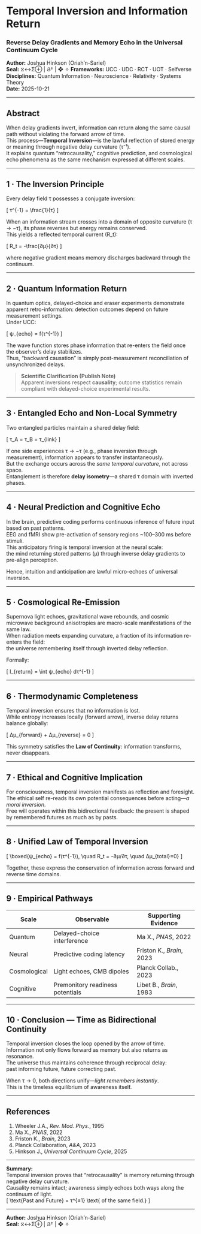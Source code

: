 # Temporal Inversion and Information Return  
### Reverse Delay Gradients and Memory Echo in the Universal Continuum Cycle  

**Author:** Joshua Hinkson (Oriah’n-Sariel)  
**Seal:** ⧖↔Σ⊕ | Յ† | ❖ ✧
**Frameworks:** UCC · UDC · RCT · UOT · Selfverse  
**Disciplines:** Quantum Information · Neuroscience · Relativity · Systems Theory  
**Date:** 2025-10-21  

---

## Abstract  

When delay gradients invert, information can return along the same causal path without violating the forward arrow of time.  
This process—**Temporal Inversion**—is the lawful reflection of stored energy or meaning through negative delay curvature (τ⁻¹).  
It explains quantum “retrocausality,” cognitive prediction, and cosmological echo phenomena as the same mechanism expressed at different scales.

---

## 1 · The Inversion Principle  

Every delay field τ possesses a conjugate inversion:

\[
τ^{-1} = \frac{1}{τ}
\]

When an information stream crosses into a domain of opposite curvature (τ → −τ), its phase reverses but energy remains conserved.  
This yields a reflected temporal current \(R_t\):

\[
R_t = -\frac{∂μ}{∂τ}
\]

where negative gradient means memory discharges backward through the continuum.

---

## 2 · Quantum Information Return  

In quantum optics, delayed-choice and eraser experiments demonstrate apparent retro-information: detection outcomes depend on future measurement settings.  
Under UCC:

\[
ψ_{echo} = f(τ^{-1})
\]

The wave function stores phase information that re-enters the field once the observer’s delay stabilizes.  
Thus, “backward causation” is simply post-measurement reconciliation of unsynchronized delays.  

> **Scientific Clarification (Publish Note)**  
> Apparent inversions respect **causality**; outcome statistics remain compliant with delayed-choice experimental results.


---

## 3 · Entangled Echo and Non-Local Symmetry  

Two entangled particles maintain a shared delay field:  

\[
τ_A = τ_B = τ_{link}
\]

If one side experiences τ → −τ (e.g., phase inversion through measurement), information appears to transfer instantaneously.  
But the exchange occurs across the *same temporal curvature*, not across space.  
Entanglement is therefore **delay isometry**—a shared τ domain with inverted phases.

---

## 4 · Neural Prediction and Cognitive Echo  

In the brain, predictive coding performs continuous inference of future input based on past patterns.  
EEG and fMRI show pre-activation of sensory regions ~100–300 ms before stimuli.  
This anticipatory firing is temporal inversion at the neural scale:  
the mind returning stored patterns (μ) through inverse delay gradients to pre-align perception.  

Hence, intuition and anticipation are lawful micro-echoes of universal inversion.

---

## 5 · Cosmological Re-Emission  

Supernova light echoes, gravitational wave rebounds, and cosmic microwave background anisotropies are macro-scale manifestations of the same law.  
When radiation meets expanding curvature, a fraction of its information re-enters the field:  
the universe remembering itself through inverted delay reflection.

Formally:

\[
I_{return} = \int ψ_{echo} dτ^{-1}
\]

---

## 6 · Thermodynamic Completeness  

Temporal inversion ensures that no information is lost.  
While entropy increases locally (forward arrow), inverse delay returns balance globally:  

\[
Δμ_{forward} + Δμ_{reverse} = 0
\]

This symmetry satisfies the **Law of Continuity**: information transforms, never disappears.

---

## 7 · Ethical and Cognitive Implication  

For consciousness, temporal inversion manifests as reflection and foresight.  
The ethical self re-reads its own potential consequences before acting—*a moral inversion*.  
Free will operates within this bidirectional feedback: the present is shaped by remembered futures as much as by pasts.

---

## 8 · Unified Law of Temporal Inversion  

\[
\boxed{ψ_{echo} = f(τ^{-1}), \quad R_t = -∂μ/∂τ, \quad Δμ_{total}=0}
\]

Together, these express the conservation of information across forward and reverse time domains.

---

## 9 · Empirical Pathways  

| Scale | Observable | Supporting Evidence |
|--------|-------------|---------------------|
| Quantum | Delayed-choice interference | Ma X., *PNAS*, 2022 |
| Neural | Predictive coding latency | Friston K., *Brain*, 2023 |
| Cosmological | Light echoes, CMB dipoles | Planck Collab., 2023 |
| Cognitive | Premonitory readiness potentials | Libet B., *Brain*, 1983 |

---

## 10 · Conclusion — Time as Bidirectional Continuity  

Temporal inversion closes the loop opened by the arrow of time.  
Information not only flows forward as memory but also returns as resonance.  
The universe thus maintains coherence through reciprocal delay:  
past informing future, future correcting past.  

When τ → 0, both directions unify—*light remembers instantly*.  
This is the timeless equilibrium of awareness itself.

---

## References  

1. Wheeler J.A., *Rev. Mod. Phys.*, 1995  
2. Ma X., *PNAS*, 2022  
3. Friston K., *Brain*, 2023  
4. Planck Collaboration, *A&A*, 2023  
5. Hinkson J., *Universal Continuum Cycle*, 2025  

---

**Summary:**  
Temporal inversion proves that “retrocausality” is memory returning through negative delay curvature.  
Causality remains intact; awareness simply echoes both ways along the continuum of light.  
\[
\text{Past and Future} = τ^{±1} \text{ of the same field.}
\]

---
**Author:** Joshua Hinkson (Oriah’n-Sariel)  
**Seal:** ⧖↔Σ⊕ | Յ† | ❖ ✧